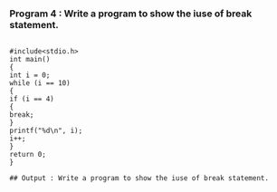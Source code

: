 ### Program 4 : Write a program to show the iuse of break statement.
```

#include<stdio.h>
int main()
{
int i = 0;
while (i == 10)
{
if (i == 4)
{
break;
}
printf("%d\n", i);
i++;
}
return 0;
}

## Output : Write a program to show the iuse of break statement.
